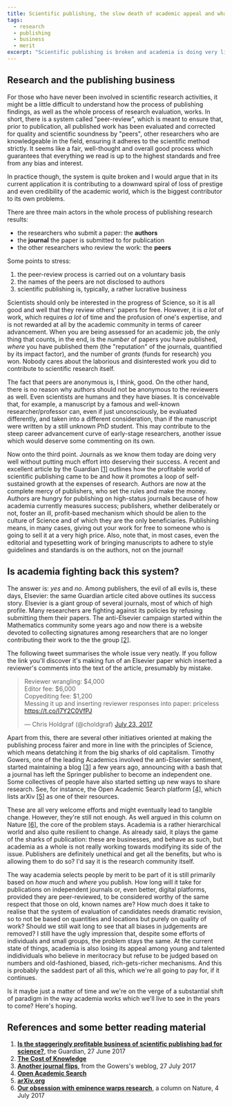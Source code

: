 ```yaml
---
title: Scientific publishing, the slow death of academic appeal and what to change
tags:
  - research
  - publishing
  - business
  - merit
excerpt: "Scientific publishing is broken and academia is doing very little to fix it"
---
```


## Research and the publishing business 

For those who have never been involved in scientific research activities, it might be a little difficult to understand how the process of publishing findings, as well as the whole process of research evaluation, works. In short, there is a system called "peer-review", which is meant to ensure that, prior to publication, all published work has been evaluated and corrected for quality and scientific soundness by "peers", other researchers who are knowledgeable in the field, ensuring it adheres to the scientific method strictly. It seems like a fair, well-thought and overall good process which guarantees that everything we read is up to the highest standards and free from any bias and interest. 

In practice though, the system is quite broken and I would argue that in its current application it is contributing to a downward spiral of loss of prestige and even credibility of the academic world, which is the biggest contributor to its own problems.

There are three main actors in the whole process of publishing research results:

* the researchers who submit a paper: the **authors**
* the **journal** the paper is submitted to for publication
* the other researchers who review the work: the **peers**

Some points to stress:

1. the peer-review process is carried out on a voluntary basis 
2. the names of the peers are not disclosed to authors
3. scientific publishing is, typically, a rather lucrative business

Scientists should only be interested in the progress of Science, so it is all good and well that they review others' papers for free. However, it is _a lot_ of work, which requires _a lot_ of time and the profusion of one's expertise, and is not rewarded at all by the academic community in terms of career advancement. When you are being assessed for an academic job, the only thing that counts, in the end, is the _number_ of papers you have published, _where_ you have published them (the "reputation" of the journals, quantified by its impact factor), and the number of _grants_ (funds for research) you won. Nobody cares about the laborious and disinterested work you did to contribute to scientific research itself. 

The fact that peers are anonymous is, I think, good. On the other hand, there is no reason why authors should not be anonymous to the reviewers as well. Even scientists are humans and they have biases. It is conceivable that, for example, a manuscript by a famous and well-known researcher/professor can, even if just unconsciously, be evaluated differently, and taken into a different consideration, than if the manuscript were written by a still unknown PhD student. This may contribute to the steep career advancement curve of early-stage researchers, another issue which would deserve some commenting on its own.

Now onto the third point. Journals as we know them today are doing very well without putting much effort into deserving their success. A recent and excellent article by the Guardian [[1]](#guardian) outlines how the profitable world of scientific publishing came to be and how it promotes a loop of self-sustained growth at the expenses of research. Authors are now at the complete mercy of publishers, who set the rules and make the money. Authors are hungry for publishing on high-status journals because of how academia currently measures success; publishers, whether deliberately or not, foster an ill, profit-based mechanism which should be alien to the culture of Science and of which they are the only beneficiaries. Publishing means, in many cases, giving out your work for free to someone who is going to sell it at a very high price. Also, note that, in most cases, even the editorial and typesetting work of bringing manuscripts to adhere to style guidelines and standards is on the authors, not on the journal!

## Is academia fighting back this system?

The answer is: _yes_ and _no_. Among publishers, the evil of all evils is, these days, Elsevier: the same Guardian article cited above outlines its success story. Elsevier is a giant group of several journals, most of which of high profile. Many researchers are fighting against its policies by refusing submitting them their papers. The anti-Elsevier campaign started within the Mathematics community some years ago and now there is a website devoted to collecting signatures among researchers that are no longer contributing their work to the the group [[2]](#cost). 

The following tweet summarises the whole issue very neatly. If you follow the link you'll discover it's making fun of an Elsevier paper which inserted a reviewer's comments into the text of the article, presumably by mistake.

<blockquote class="twitter-tweet" data-lang="en"><p lang="en" dir="ltr">Reviewer wrangling: $4,000<br>Editor fee: $6,000<br>Copyediting fee: $1,200<br>Messing it up and inserting reviewer responses into paper: priceless <a href="https://t.co/I7Y2C0VfPJ">https://t.co/I7Y2C0VfPJ</a></p>&mdash; Chris Holdgraf (@choldgraf) <a href="https://twitter.com/choldgraf/status/889153767743963136">July 23, 2017</a></blockquote> <script async src="//platform.twitter.com/widgets.js" charset="utf-8"></script>

Apart from this, there are several other initiatives oriented at making the publishing process fairer and more in line with the principles of Science, which means detatching it from the big sharks of old capitalism. 
Timothy Gowers, one of the leading Academics involved the anti-Elsevier sentiment, started maintaining a blog [[3]](#gowers) a few years ago, announcing with a bash that a journal has left the Springer publisher to become an independent one. Some collectives of people have also started setting up new ways to share research. See, for instance, the Open Academic Search platform [[4]](#oas), which lists arXiv [[5]](#arxiv) as one of their resources.

These are all very welcome efforts and might eventually lead to tangible change. However, they're still not enough. As well argued in this column on Nature [[6]](#nature), the core of the problem stays. Academia is a rather hierarchical world and also quite resilient to change. As already said, it plays the game of the sharks of publication: these are businesses, and behave as such, but academia as a whole is not really working towards modifying its side of the issue. Publishers are definitely unethical and get all the benefits, but who is allowing them to do so? I'd say it is the research community itself.

The way academia selects people by merit to be part of it is still primarily based on _how much_ and _where_ you publish. How long will it take for publications on independent journals or, even better, digital platforms, provided they are peer-reviewed, to be considered worthy of the same respect that those on old, known names are? How much does it take to realise that the system of evaluation of candidates needs dramatic revision, so to not be based on quantities and locations but purely on quality of work? Should we still wait long to see that all biases in judgements are removed? I still have the ugly impression that, despite some efforts of individuals and small groups, the problem stays the same. At the current state of things, academia is also losing its appeal among young and talented indidividuals who believe in meritocracy but refuse to be judged based on numbers and old-fashioned, biased, rich-gets-richer mechanisms. And this is probably the saddest part of all this, which we're all going to pay for, if it continues. 

Is it maybe just a matter of time and we're on the verge of a substantial shift of paradigm in the way academia works which we'll live to see in the years to come? Here's hoping.

## References and some better reading material

1. <a name="guardian"></a> [**Is the staggeringly profitable business of scientific publishing bad for science?**](https://www.theguardian.com/science/2017/jun/27/,profitable-business-scientific-publishing-bad-for-science?CMP=share_btn_tw), the Guardian, 27 June 2017
2. <a name="cost"></a> [**The Cost of Knowledge**](http://thecostofknowledge.com)
3. <a name="gowers"></a> [**Another journal flips**](https://gowers.wordpress.com/2017/07/27/another-journal-flips/), from the Gowers's weblog, 27 July 2017
4. <a name="oas"></a> [**Open Academic Search**](http://open.semanticscholar.org)
5. <a name="arxiv"></a> [**arXiv.org**](https://arxiv.org)
6. <a name="nature"></a> [**Our obsession with eminence warps research**](http://www.nature.com/news/our-obsession-with-eminence-warps-research-1.22251
), a column on Nature, 4 July 2017
